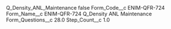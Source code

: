 <?xml version="1.0" encoding="UTF-8"?>
<CustomMetadata xmlns="http://soap.sforce.com/2006/04/metadata" xmlns:xsi="http://www.w3.org/2001/XMLSchema-instance" xmlns:xsd="http://www.w3.org/2001/XMLSchema">
    <label>Q_Density_ANL_Maintenance</label>
    <protected>false</protected>
    <values>
        <field>Form_Code__c</field>
        <value xsi:type="xsd:string">ENIM-QFR-724</value>
    </values>
    <values>
        <field>Form_Name__c</field>
        <value xsi:type="xsd:string">ENIM-QFR-724 Q_Density ANL Maintenance</value>
    </values>
    <values>
        <field>Form_Questions__c</field>
        <value xsi:type="xsd:double">28.0</value>
    </values>
    <values>
        <field>Step_Count__c</field>
        <value xsi:type="xsd:double">1.0</value>
    </values>
</CustomMetadata>
